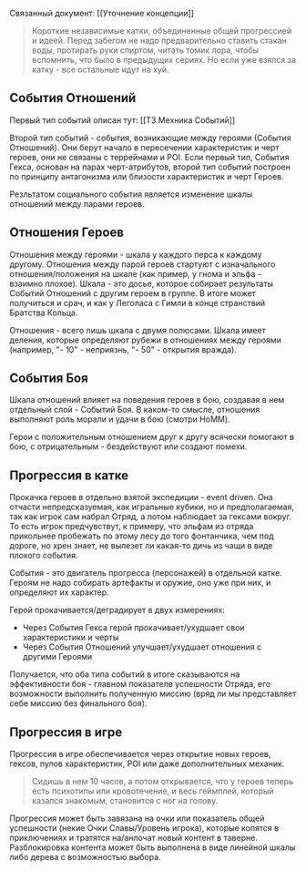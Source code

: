 Связанный документ: [[Уточнение концепции]]


>Короткие независимые катки, объединенные общей прогрессией и идеей. Перед забегом не надо предварительно ставить стакан воды, протирать руки спиртом, читать томик лора, чтобы вспомнить, что было в предыдущих сериях. Но если уже взялся за катку - все остальные идут на хуй.


## События Отношений

Первый тип событий описан тут: [[ТЗ Мехника Событий]]

Второй тип событий - события, возникающие между героями (События Отношений). Они берут начало в пересечении характеристик и черт героев, они не связаны с террейнами и POI. Если первый тип, События Гекса, основан на парах черт-атрибутов, второй тип событий построен по принципу антагонизма или близости характеристик и черт Героев.

Резльтатом социального события является изменение шкалы отношений между парами героев.


## Отношения Героев

Отношения между героями - шкала у каждого перса к каждому другому. Отношения между парой героев стартуют с изначального отношения/положения на шкале (как пример, у гнома и эльфа - взаимно плохое). Шкала - это досье, которое собирает результаты Событий Отношений с другим героем в группе. В итоге может получиться и срач, и как у Леголаса с Гимли в конце странствий Братства Кольца. 

Отношения - всего лишь шкала с двумя полюсами. Шкала имеет деления, которые определяют рубежи в отношениях между героями (например, "- 10" - неприязнь, "- 50" - открытия вражда).


## События Боя

Шкала отношений влияет на поведения героев в бою, создавая в нем отдельный слой - Событий Боя. В каком-то смысле, отношения выполняют роль морали и удачи в бою (смотри HoMM).

Герои с положительным отношением друг к другу всячески помогают в бою, с отрицательным - бездействуют или создают помехи.


## Прогрессия в катке

Прокачка героев в отдельно взятой экспедиции - event driven. Она отчасти непредсказуемая, как игральные кубики, но и предполагаемая, так как игрок сам набрал Отряд, а потом наблюдает за гексами вокруг. То есть игрок предчувствут, к примеру, что эльфам из отряда прикольнее пробежать по этому лесу до того фонтанчика, чем под дороге, но хрен знает, не вылезет ли какая-то дичь из чащи в виде плохого события.

События - это двигатель прогресса (персонажей) в отдельной катке. Героям не надо собирать артефакты и оружие, оно уже при них, и определяют их характер.

Герой прокачивается/деградирует в двух измерениях: 

- Через События Гекса герой прокачивает/ухудшает свои характеристики и черты
- Через События Отношений улучшает/ухудшает отношения с другими Героями

Получается, что оба типа событий в итоге сказываются на эффективности боя - главном показателе успешности Отряда, его возможности выполнить полученную миссию (вряд ли мы представляет себе миссию без финального боя).


## Прогрессия в игре

Прогрессия в игре обеспечивается через открытие новых героев, гексов, пулов характеристик, POI или даже дополнительных механик. 

>Сидишь в нем 10 часов, а потом открывается, что у героев теперь есть психотипы или кровотечение, и весь геймплей, который казался знакомым, становится с ног на голову.

Прогрессия может быть завязана на очки или показатель общей успешности (некие Очки Славы/Уровень игрока), которые копятся в приключениях и тратятся на/анлочат новый контент в таверне. Разблокировка контента может быть выполнена в виде линейной шкалы либо дерева с возможностью выбора.



